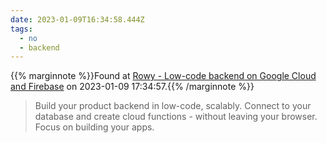 ```yaml
---
date: 2023-01-09T16:34:58.444Z
tags:
  - no
  - backend
---
```

{{% marginnote %}}Found at [Rowy - Low-code backend on Google Cloud and Firebase](https://www.rowy.io/) on 2023-01-09 17:34:57.{{% /marginnote %}}

> Build your product backend in low-code, scalably. Connect to your database and create cloud functions - without leaving your browser. Focus on building your apps.

